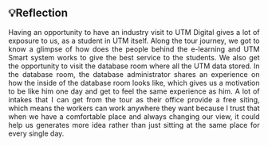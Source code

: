 ## 💡Reflection
<p align= "justify">
Having an opportunity to have an industry visit to UTM Digital gives a lot of exposure to us, as a student in UTM itself. Along the tour journey, we got to know a glimpse of how does the people behind the e-learning and UTM Smart system works to give the best service to the students. We also get the opportunity to visit the database room where all the UTM data stored. In the database room, the database administrator shares an experience on how the inside of the database room looks like, which gives us a motivation to be like him one day and get to feel the same experience as him. A lot of intakes that I can get from the tour as their office provide a free siting, which means the workers can work anywhere they want because I trust that when we have a comfortable place and always changing our view, it could help us generates more idea rather than just sitting at the same place for every single day.  
</p>
